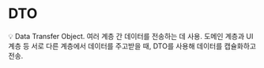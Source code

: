 # DTO

<aside>
💡 Data Transfer Object.
여러 계층 간 데이터를 전송하는 데 사용.
도메인 계층과 UI 계층 등 서로 다른 계층에서 데이터를 주고받을 때, DTO를 사용해 데이터를 캡슐화하고 전송.

</aside>
